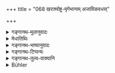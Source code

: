 +++
title = "068 खराश्वोष्ट्र-मृगेभानाम् अजाविकवधस्"

+++

<details><summary>गङ्गानथ-मूलानुवादः</summary>

The killing of an ass, of a horse, of a camel, of a deer, of an elephant, of a goat, of a sheep, of fish, of a snake, and of a buffalo should be regarded as degrading the man to the rank of a ‘mixed caste.’—(68)
</details>

<details><summary>मेधातिथिः</summary>

**मृगा** रुरुपृषतादय आरण्याः । **इभो** हस्ती । सत्य् अपि मृगत्वे बाहुल्येन ग्रामवासित्वाद् ग्रहणम् । **मीनो** मत्स्यः । **अहिः** सर्पः ॥ ११.६८ ॥
</details>

<details><summary>गङ्गानथ-भाष्यानुवादः</summary>

‘*Deer*’—stands for such wilder varieties as the ‘*Ruru*’ the ‘*Pṛṣata*’ and the like.

‘*Ibha*’—is *elephant*. Though the elephant also is a kind of ‘*mṛga*,’ yet it has been mentioned separately as being, among tame animals.

‘*Mīna*’—fish.

‘*Ahi*’—snake.—(68)
</details>

<details><summary>गङ्गानथ-टिप्पन्यः</summary>

This verse is quoted in *Mitākṣarā* (3.242);—in *Madanapārijāta* (p.
924);—in *Nṛsiṃhaprasāda* (Prāyaścitta 30a);—and i n *Prāyaścittaviveka*
(p. 42 and 465).
</details>

<details><summary>गङ्गानथ-तुल्य-वाक्यानि</summary>

*Viṣṇu* (39.1),—‘Killing of domestic or wild animals is a crime
degrading to a mixed caste.’
</details>

<details><summary>Bühler</summary>

069	Killing a donkey, a horse, a camel, a deer, an elephant, a goat, a sheep, a fish, a snake, or a buffalo, must be known to degrade (the offender) to a mixed caste (Samkarikarana).
</details>

